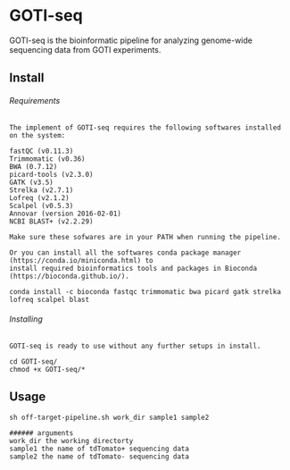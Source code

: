 # GOTI-seq

GOTI-seq is the bioinformatic pipeline for analyzing genome-wide sequencing data from GOTI experiments.

## Install

###### Requirements

```
The implement of GOTI-seq requires the following softwares installed on the system:

fastQC (v0.11.3)
Trimmomatic (v0.36)
BWA (0.7.12)
picard-tools (v2.3.0)
GATK (v3.5)
Strelka (v2.7.1)
Lofreq (v2.1.2)
Scalpel (v0.5.3)
Annovar (version 2016-02-01)
NCBI BLAST+ (v2.2.29)

Make sure these sofwares are in your PATH when running the pipeline.

Or you can install all the softwares conda package manager (https://conda.io/miniconda.html) to 
install required bioinformatics tools and packages in Bioconda (https://bioconda.github.io/).

conda install -c bioconda fastqc trimmomatic bwa picard gatk strelka lofreq scalpel blast
```

###### Installing

```
GOTI-seq is ready to use without any further setups in install.

cd GOTI-seq/
chmod +x GOTI-seq/*

```

## Usage

```
sh off-target-pipeline.sh work_dir sample1 sample2

###### arguments
work_dir the working directorty
sample1 the name of tdTomato+ sequencing data
sample2 the name of tdTomato- sequencing data

```

